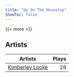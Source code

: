 ```yaml
---
title: "Up On The Housetop"
ShowToc: false
---
```


{{< more >}}

## Artists
Artists | Plays 
----- | -----: 
[Kimberley Locke](/artists/kimberley-locke-122102) | 28

